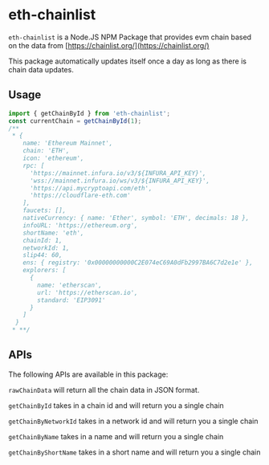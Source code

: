 # eth-chainlist

`eth-chainlist` is a Node.JS NPM Package that provides evm chain  based on the data from [https://chainlist.org/](https://chainlist.org/)

This package automatically updates itself once a day as long as there is chain data updates.

## Usage
```javascript
import { getChainById } from 'eth-chainlist';
const currentChain = getChainById(1);
/**
 * {
    name: 'Ethereum Mainnet',
    chain: 'ETH',
    icon: 'ethereum',
    rpc: [
      'https://mainnet.infura.io/v3/${INFURA_API_KEY}',
      'wss://mainnet.infura.io/ws/v3/${INFURA_API_KEY}',
      'https://api.mycryptoapi.com/eth',
      'https://cloudflare-eth.com'
    ],
    faucets: [],
    nativeCurrency: { name: 'Ether', symbol: 'ETH', decimals: 18 },
    infoURL: 'https://ethereum.org',
    shortName: 'eth',
    chainId: 1,
    networkId: 1,
    slip44: 60,
    ens: { registry: '0x00000000000C2E074eC69A0dFb2997BA6C7d2e1e' },
    explorers: [
      {
        name: 'etherscan',
        url: 'https://etherscan.io',
        standard: 'EIP3091'
      }
    ]
  }
 * **/
```

## APIs

The following APIs are available in this package:

`rawChainData` will return all the chain data in JSON format.

`getChainById` takes in a chain id and will return you a single chain

`getChainByNetworkId` takes in a network id and will return you a single chain

`getChainByName` takes in a name and will return you a single chain

`getChainByShortName` takes in a short name and will return you a single chain
